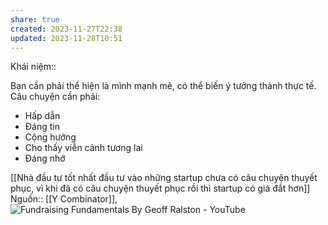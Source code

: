 ```yaml
---
share: true
created: 2023-11-27T22:38
updated: 2023-11-28T10:51
---
```

Khái niệm:: 

Bạn cần phải thể hiện là mình mạnh mẽ, có thể biến ý tưởng thành thực tế. Câu chuyện cần phải:
- Hấp dẫn
- Đáng tin
- Cộng hưởng
- Cho thấy viễn cảnh tương lai
- Đáng nhớ

[[Nhà đầu tư tốt nhất đầu tư vào những startup chưa có câu chuyện thuyết phục, vì khi đã có câu chuyện thuyết phục rồi thì startup có giá đắt hơn]] 
Nguồn:: [[Y Combinator]], ![Fundraising Fundamentals By Geoff Ralston - YouTube](https://youtu.be/gcevHkNGrWQ?si=nSU984CVjvdQctzN&t=479)